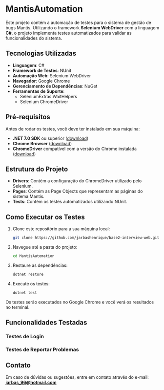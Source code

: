 # MantisAutomation

Este projeto contém a automação de testes para o sistema de gestão de bugs Mantis. Utilizando o framework **Selenium WebDriver** com a linguagem **C#**, o projeto implementa testes automatizados para validar as funcionalidades do sistema.

## Tecnologias Utilizadas

- **Linguagem**: C#
- **Framework de Testes**: NUnit
- **Automação Web**: Selenium WebDriver
- **Navegador**: Google Chrome
- **Gerenciamento de Dependências**: NuGet
- **Ferramentas de Suporte**:
  - SeleniumExtras.WaitHelpers
  - Selenium ChromeDriver

## Pré-requisitos

Antes de rodar os testes, você deve ter instalado em sua máquina:

- **.NET 7.0 SDK** ou superior ([download](https://dotnet.microsoft.com/download))
- **Chrome Browser** ([download](https://www.google.com/chrome/))
- **ChromeDriver** compatível com a versão do Chrome instalada ([download](https://sites.google.com/chromium.org/driver/))

## Estrutura do Projeto

- **Drivers**: Contém a configuração do ChromeDriver utilizado pelo Selenium.
- **Pages**: Contém as Page Objects que representam as páginas do sistema Mantis.
- **Tests**: Contém os testes automatizados utilizando NUnit.

## Como Executar os Testes

1. Clone este repositório para a sua máquina local:
   ```bash
   git clone https://github.com/jarbashenrique/base2-interview-web.git
   ```

2. Navegue até a pasta do projeto:
   ```bash
   cd MantisAutomation
   ```

3. Restaure as dependências:
   ```bash
   dotnet restore
   ```

4. Execute os testes:
   ```bash
   dotnet test
   ```

Os testes serão executados no Google Chrome e você verá os resultados no terminal.

## Funcionalidades Testadas

### Testes de Login
### Testes de Reportar Problemas

## Contato

Em caso de dúvidas ou sugestões, entre em contato através do e-mail: **[jarbas_96@hotmail.com](mailto:jarbas_96@hotmail.com)**
